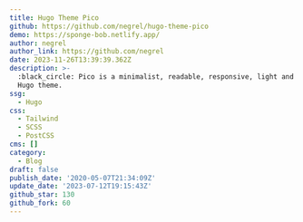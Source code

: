 ```yaml
---
title: Hugo Theme Pico
github: https://github.com/negrel/hugo-theme-pico
demo: https://sponge-bob.netlify.app/
author: negrel
author_link: https://github.com/negrel
date: 2023-11-26T13:39:39.362Z
description: >-
  :black_circle: Pico is a minimalist, readable, responsive, light and beautiful
  Hugo theme.
ssg:
  - Hugo
css:
  - Tailwind
  - SCSS
  - PostCSS
cms: []
category:
  - Blog
draft: false
publish_date: '2020-05-07T21:34:09Z'
update_date: '2023-07-12T19:15:43Z'
github_star: 130
github_fork: 60
---
```

